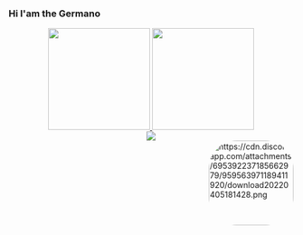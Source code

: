 ### Hi I'am the Germano
<div align="center">
  <a href="https://github.com/Germano">
  <img height="180em" src="https://github-readme-stats.vercel.app/api?username=Germano&show_icons=true&theme=midnight-purple&include_all_commits=true&count_private=true"/>
  <img height="180em" src="https://github-readme-stats.vercel.app/api/top-langs/?username=Germano&layout=compact&langs_count=7&theme=midnight-purple"/>
</div>
  
<div align="center">
  <a href="https://img.shields.io/badge/WhatsApp-25D366?style=for-the-badge&logo=whatsapp&logoColor=white" target="_blank"><img src="https://img.shields.io/badge/WhatsApp-25D366?style=for-the-badge&logo=whatsapp&logoColor=white" target="_blank"></a>
 
 </div>
  
 <div>
  <img align="right" alt="https://cdn.discordapp.com/attachments/695392237185662979/959563971189411920/download20220405181428.png" height="150" style="border-radius:50px;" src="https://cdn.discordapp.com/attachments/695392237185662979/959563971189411920/download20220405181428.png">
</div>   
  
 
